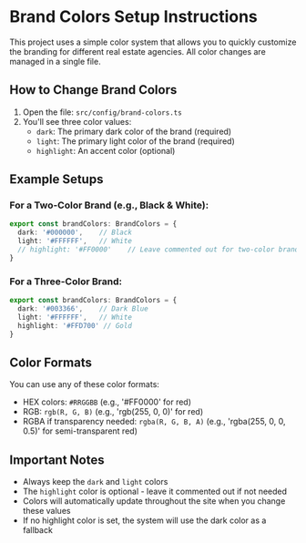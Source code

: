 # Brand Colors Setup Instructions

This project uses a simple color system that allows you to quickly customize the branding for different real estate agencies. All color changes are managed in a single file.

## How to Change Brand Colors

1. Open the file: `src/config/brand-colors.ts`
2. You'll see three color values:
   - `dark`: The primary dark color of the brand (required)
   - `light`: The primary light color of the brand (required)
   - `highlight`: An accent color (optional)

## Example Setups

### For a Two-Color Brand (e.g., Black & White):
```typescript
export const brandColors: BrandColors = {
  dark: '#000000',    // Black
  light: '#FFFFFF',   // White
  // highlight: '#FF0000'    // Leave commented out for two-color brands
}
```

### For a Three-Color Brand:
```typescript
export const brandColors: BrandColors = {
  dark: '#003366',    // Dark Blue
  light: '#FFFFFF',   // White
  highlight: '#FFD700' // Gold
}
```

## Color Formats
You can use any of these color formats:
- HEX colors: `#RRGGBB` (e.g., '#FF0000' for red)
- RGB: `rgb(R, G, B)` (e.g., 'rgb(255, 0, 0)' for red)
- RGBA if transparency needed: `rgba(R, G, B, A)` (e.g., 'rgba(255, 0, 0, 0.5)' for semi-transparent red)

## Important Notes
- Always keep the `dark` and `light` colors
- The `highlight` color is optional - leave it commented out if not needed
- Colors will automatically update throughout the site when you change these values
- If no highlight color is set, the system will use the dark color as a fallback 